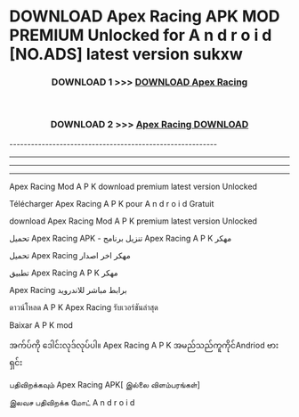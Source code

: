 # DOWNLOAD Apex Racing  APK MOD PREMIUM Unlocked for A n d r o i d [NO.ADS] latest version sukxw 



<div align="center">

<h3>DOWNLOAD 1 >>> <a href="https://getmod2.web.app/?judul=Apex Racing ">DOWNLOAD Apex Racing </a></h3><br>

<h3>DOWNLOAD 2 >>> <a href="https://getmod2.web.app/?judul=Apex Racing ">Apex Racing  DOWNLOAD </a></h3>

</div>
----------------------------------------------------------

----------------------------------------------------------

----------------------------------------------------------

----------------------------------------------------------

Apex Racing  Mod A P K download premium latest version Unlocked

Télécharger Apex Racing  A P K pour A n d r o i d Gratuit

download Apex Racing  Mod A P K premium latest version Unlocked

تحميل Apex Racing  APK - تنزيل برنامج Apex Racing  A P K مهكر

تحميل Apex Racing  مهكر اخر اصدار

تطبيق Apex Racing  A P K مهكر

Apex Racing  برابط مباشر للاندرويد

ดาวน์โหลด A P K Apex Racing  รับเวอร์ชันล่าสุด

Baixar A P K mod

အက်ပ်ကို ဒေါင်းလုဒ်လုပ်ပါ။ Apex Racing  A P K အမည်သည်ကူကိုင်Andriod ဗားရှင်း

பதிவிறக்கவும் Apex Racing  APK[ இல்லை விளம்பரங்கள்] 
 
இலவச பதிவிறக்க மோட் A n d r o i d



